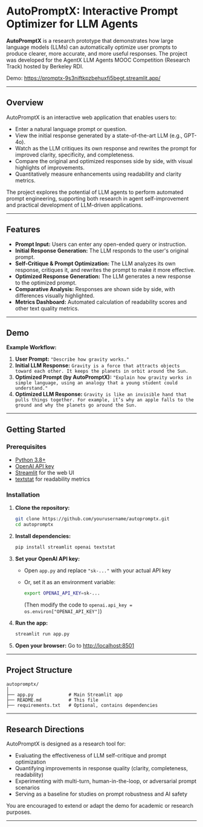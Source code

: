 # AutoPromptX: Interactive Prompt Optimizer for LLM Agents

**AutoPromptX** is a research prototype that demonstrates how large language models (LLMs) can automatically optimize user prompts to produce clearer, more accurate, and more useful responses. The project was developed for the AgentX LLM Agents MOOC Competition (Research Track) hosted by Berkeley RDI.

Demo: https://promptx-9s3niftkpzbehuxfi5begt.streamlit.app/

---

## Overview

AutoPromptX is an interactive web application that enables users to:

* Enter a natural language prompt or question.
* View the initial response generated by a state-of-the-art LLM (e.g., GPT-4o).
* Watch as the LLM critiques its own response and rewrites the prompt for improved clarity, specificity, and completeness.
* Compare the original and optimized responses side by side, with visual highlights of improvements.
* Quantitatively measure enhancements using readability and clarity metrics.

The project explores the potential of LLM agents to perform automated prompt engineering, supporting both research in agent self-improvement and practical development of LLM-driven applications.

---

## Features

* **Prompt Input:** Users can enter any open-ended query or instruction.
* **Initial Response Generation:** The LLM responds to the user's original prompt.
* **Self-Critique & Prompt Optimization:** The LLM analyzes its own response, critiques it, and rewrites the prompt to make it more effective.
* **Optimized Response Generation:** The LLM generates a new response to the optimized prompt.
* **Comparative Analysis:** Responses are shown side by side, with differences visually highlighted.
* **Metrics Dashboard:** Automated calculation of readability scores and other text quality metrics.

---

## Demo

**Example Workflow:**

1. **User Prompt:**
   `"Describe how gravity works."`
2. **Initial LLM Response:**
   `Gravity is a force that attracts objects toward each other. It keeps the planets in orbit around the Sun.`
3. **Optimized Prompt (by AutoPromptX):**
   `"Explain how gravity works in simple language, using an analogy that a young student could understand."`
4. **Optimized LLM Response:**
   `Gravity is like an invisible hand that pulls things together. For example, it’s why an apple falls to the ground and why the planets go around the Sun.`

---

## Getting Started

### Prerequisites

* [Python 3.8+](https://www.python.org/)
* [OpenAI API key](https://platform.openai.com/)
* [Streamlit](https://streamlit.io/) for the web UI
* [textstat](https://pypi.org/project/textstat/) for readability metrics

### Installation

1. **Clone the repository:**

   ```bash
   git clone https://github.com/yourusername/autopromptx.git
   cd autopromptx
   ```

2. **Install dependencies:**

   ```bash
   pip install streamlit openai textstat
   ```

3. **Set your OpenAI API key:**

   * Open `app.py` and replace `"sk-..."` with your actual API key
   * Or, set it as an environment variable:

     ```bash
     export OPENAI_API_KEY=sk-...
     ```

     (Then modify the code to `openai.api_key = os.environ["OPENAI_API_KEY"]`)

4. **Run the app:**

   ```bash
   streamlit run app.py
   ```

5. **Open your browser:**
   Go to [http://localhost:8501](http://localhost:8501)

---

## Project Structure

```
autopromptx/
│
├── app.py             # Main Streamlit app
├── README.md          # This file
├── requirements.txt   # Optional, contains dependencies
```

---

## Research Directions

AutoPromptX is designed as a research tool for:

* Evaluating the effectiveness of LLM self-critique and prompt optimization
* Quantifying improvements in response quality (clarity, completeness, readability)
* Experimenting with multi-turn, human-in-the-loop, or adversarial prompt scenarios
* Serving as a baseline for studies on prompt robustness and AI safety

You are encouraged to extend or adapt the demo for academic or research purposes.

---

